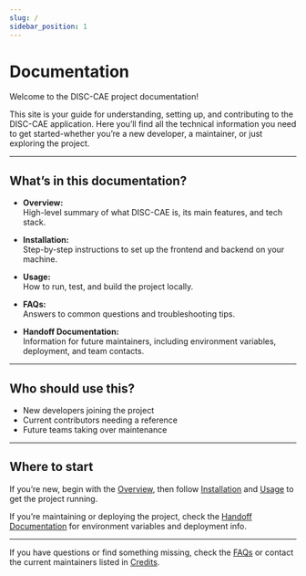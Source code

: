 ```yaml
---
slug: /
sidebar_position: 1
---
```


# Documentation

Welcome to the DISC-CAE project documentation!

This site is your guide for understanding, setting up, and contributing to the DISC-CAE application. Here you’ll find all the technical information you need to get started-whether you’re a new developer, a maintainer, or just exploring the project.

---

## What’s in this documentation?

- **Overview:**  
  High-level summary of what DISC-CAE is, its main features, and tech stack.

- **Installation:**  
  Step-by-step instructions to set up the frontend and backend on your machine.

- **Usage:**  
  How to run, test, and build the project locally.

- **FAQs:**  
  Answers to common questions and troubleshooting tips.

- **Handoff Documentation:**  
  Information for future maintainers, including environment variables, deployment, and team contacts.

---

## Who should use this?

- New developers joining the project
- Current contributors needing a reference
- Future teams taking over maintenance

---

## Where to start

If you’re new, begin with the [Overview](overview.md), then follow [Installation](installation.md) and [Usage](usage.md) to get the project running.

If you’re maintaining or deploying the project, check the [Handoff Documentation](handoff/handoff-documentation.md) for environment variables and deployment info.

---

If you have questions or find something missing, check the [FAQs](faqs.md) or contact the current maintainers listed in [Credits](handoff/credits.md).

